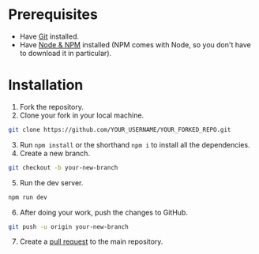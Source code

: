 # Prerequisites

- Have [Git](https://git-scm.com/downloads) installed.
- Have [Node & NPM](https://nodejs.org/en/download/) installed (NPM comes with Node, so you don't have to download it in particular).

# Installation

1. Fork the repository.
2. Clone your fork in your local machine.

```bash
git clone https://github.com/YOUR_USERNAME/YOUR_FORKED_REPO.git
```

3. Run `npm install` or the shorthand `npm i` to install all the dependencies.
4. Create a new branch.

```bash
git checkout -b your-new-branch
```

5. Run the dev server.

```bash
npm run dev
```

6. After doing your work, push the changes to GitHub.

```bash
git push -u origin your-new-branch
```

7. Create a [pull request](https://docs.github.com/en/github/collaborating-with-pull-requests/proposing-changes-to-your-work-with-pull-requests/creating-a-pull-request-from-a-fork) to the main repository.
